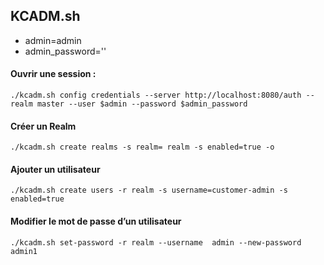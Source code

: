## KCADM.sh

- admin=admin
- admin_password='<define admin password here>'

#### Ouvrir une session :
```
./kcadm.sh config credentials --server http://localhost:8080/auth --realm master --user $admin --password $admin_password
```

#### Créer un Realm
```
./kcadm.sh create realms -s realm= realm -s enabled=true -o
```

#### Ajouter un utilisateur
```
./kcadm.sh create users -r realm -s username=customer-admin -s enabled=true
```

#### Modifier le mot de passe d’un utilisateur
```
./kcadm.sh set-password -r realm --username  admin --new-password admin1
```

